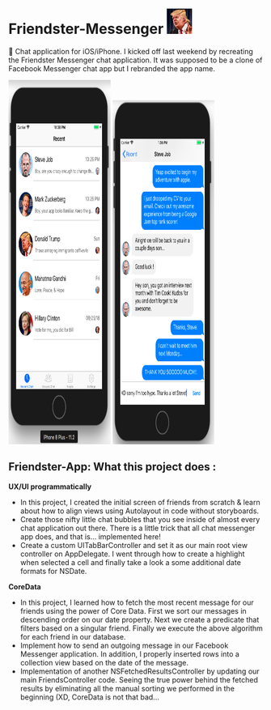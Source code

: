 # Friendster-Messenger <img src="img/donald_trump_profile.png" width="50px" height="50px">
:iphone: Chat application for iOS/iPhone. I kicked off last weekend by recreating the Friendster Messenger chat application. It was supposed to be a clone of Facebook Messenger chat app but I rebranded the app name.  

<p>
<img src="img/screenshot/recentscreen.png" width="40%" height="720px"> <img src="img/screenshot/chatscreen.png" width="40%" height= "680px">
</p>

## Friendster-App: What this project does :

**UX/UI programmatically** 
- In this project, I created the initial screen of friends from scratch & learn about how to align views using Autolayout in code without storyboards.
- Create those nifty little chat bubbles that you see inside of almost every chat application out there. There is a little trick that all chat messenger app does, and that is... implemented here!
- Create a custom UITabBarController and set it as our main root view controller on AppDelegate. I went through how to create a highlight when selected a cell and finally take a look a some additional date formats for NSDate.

**CoreData** 
- In this project, I learned how to fetch the most recent message for our friends using the power of Core Data.  First we sort our messages in descending order on our date property. Next we create a predicate that filters based on a singular friend.  Finally we execute the above algorithm for each friend in our database.
- Implement how to send an outgoing message in our Facebook Messenger application.  In addition, I properly inserted rows into a collection view based on the date of the message.
- Implementation of another NSFetchedResultsController by updating our main FriendsController code. Seeing the true power behind the fetched results by eliminating all the manual sorting we performed in the beginning (XD, CoreData is not that bad...



